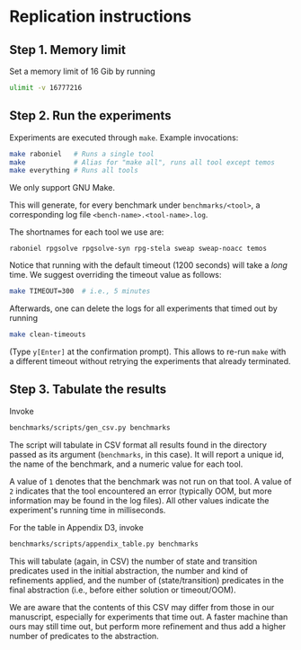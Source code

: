 # Replication instructions

## Step 1. Memory limit

Set a memory limit of 16 Gib by running

```sh
ulimit -v 16777216
```

## Step 2. Run the experiments

Experiments are executed through `make`. Example invocations:

```sh
make raboniel   # Runs a single tool
make            # Alias for "make all", runs all tool except temos
make everything # Runs all tools
```

We only support GNU Make. 

This will generate, for every benchmark under `benchmarks/<tool>`,
a corresponding log file `<bench-name>.<tool-name>.log`.

The shortnames for each tool we use are:
```
raboniel rpgsolve rpgsolve-syn rpg-stela sweap sweap-noacc temos
```

Notice that running with the default timeout (1200 seconds) will take
a _long_ time. We suggest overriding the timeout value as follows:

```sh
make TIMEOUT=300  # i.e., 5 minutes
```

Afterwards, one can delete the logs for all experiments that timed out by
running

```sh
make clean-timeouts
```

(Type `y[Enter]` at the confirmation prompt). This allows to re-run
`make` with a different timeout without retrying the experiments that
already terminated.

## Step 3. Tabulate the results

Invoke

```sh
benchmarks/scripts/gen_csv.py benchmarks
```

The script will tabulate in CSV format all results found in the directory
passed as its argument (`benchmarks`, in this case). It will report a unique
id, the name of the benchmark, and a numeric value for each tool.

A value of `1` denotes that the benchmark was not run on that tool. A value of
`2` indicates that the tool encountered an error (typically OOM, but more
information may be found in the log files). All other values indicate the
experiment's running time in milliseconds.

For the table in Appendix D3, invoke

```sh
benchmarks/scripts/appendix_table.py benchmarks
```

This will tabulate (again, in CSV) the number of state and transition
predicates used in the initial abstraction, the number and kind of refinements
applied, and the number of (state/transition) predicates in the final
abstraction (i.e., before either solution or timeout/OOM).

We are aware that the contents of this CSV may differ from those in our
manuscript, especially for experiments that time out. A faster machine than
ours may still time out, but perform more refinement and thus add a higher
number of predicates to the abstraction.

